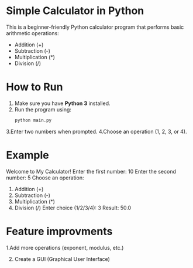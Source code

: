 # Simple Calculator in Python

This is a beginner-friendly Python calculator program that performs basic arithmetic operations:

- Addition (+)
- Subtraction (-)
- Multiplication (*)
- Division (/)

# How to Run
1. Make sure you have **Python 3** installed.  
2. Run the program using:
   ```bash
   python main.py
3.Enter two numbers when prompted.
4.Choose an operation (1, 2, 3, or 4).

# Example
Welcome to My Calculator!
Enter the first number: 10
Enter the second number: 5
Choose an operation:
1. Addition (+)
2. Subtraction (-)
3. Multiplication (*)
4. Division (/)
Enter choice (1/2/3/4): 3
Result: 50.0

# Feature improvments
1.Add more operations (exponent, modulus, etc.)

2. Create a GUI (Graphical User Interface)
